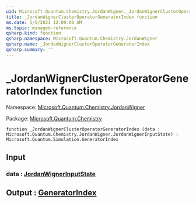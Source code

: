 ```yaml
---
uid: Microsoft.Quantum.Chemistry.JordanWigner._JordanWignerClusterOperatorGeneratorIndex
title: _JordanWignerClusterOperatorGeneratorIndex function
ms.date: 5/5/2021 12:00:00 AM
ms.topic: managed-reference
qsharp.kind: function
qsharp.namespace: Microsoft.Quantum.Chemistry.JordanWigner
qsharp.name: _JordanWignerClusterOperatorGeneratorIndex
qsharp.summary: ''
---
```


# _JordanWignerClusterOperatorGeneratorIndex function

Namespace: [Microsoft.Quantum.Chemistry.JordanWigner](xref:Microsoft.Quantum.Chemistry.JordanWigner)

Package: [Microsoft.Quantum.Chemistry](https://nuget.org/packages/Microsoft.Quantum.Chemistry)




```qsharp
function _JordanWignerClusterOperatorGeneratorIndex (data : Microsoft.Quantum.Chemistry.JordanWigner.JordanWignerInputState) : Microsoft.Quantum.Simulation.GeneratorIndex
```


## Input

### data : [JordanWignerInputState](xref:Microsoft.Quantum.Chemistry.JordanWigner.JordanWignerInputState)





## Output : [GeneratorIndex](xref:Microsoft.Quantum.Simulation.GeneratorIndex)

